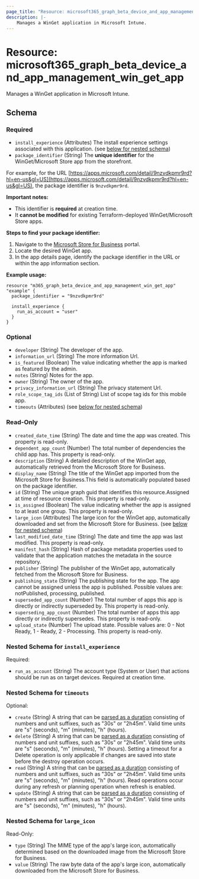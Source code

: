 ```yaml
---
page_title: "Resource: microsoft365_graph_beta_device_and_app_management_win_get_app"
description: |-
    Manages a WinGet application in Microsoft Intune.
---
```


# Resource: microsoft365_graph_beta_device_and_app_management_win_get_app

Manages a WinGet application in Microsoft Intune.



<!-- schema generated by tfplugindocs -->
## Schema

### Required

- `install_experience` (Attributes) The install experience settings associated with this application. (see [below for nested schema](#nestedatt--install_experience))
- `package_identifier` (String) The **unique identifier** for the WinGet/Microsoft Store app from the storefront.

For example, for the URL [https://apps.microsoft.com/detail/9nzvdkpmr9rd?hl=en-us&gl=US](https://apps.microsoft.com/detail/9nzvdkpmr9rd?hl=en-us&gl=US), the package identifier is `9nzvdkpmr9rd`.

**Important notes:**
- This identifier is **required** at creation time.
- It **cannot be modified** for existing Terraform-deployed WinGet/Microsoft Store apps.

**Steps to find your package identifier:**
1. Navigate to the [Microsoft Store for Business](https://businessstore.microsoft.com/) portal.
2. Locate the desired WinGet app.
3. In the app details page, identify the package identifier in the URL or within the app information section.

**Example usage:**
```hcl
resource "m365_graph_beta_device_and_app_management_win_get_app" "example" {
  package_identifier = "9nzvdkpmr9rd"

  install_experience {
    run_as_account = "user"
  }
}
```

### Optional

- `developer` (String) The developer of the app.
- `information_url` (String) The more information Url.
- `is_featured` (Boolean) The value indicating whether the app is marked as featured by the admin.
- `notes` (String) Notes for the app.
- `owner` (String) The owner of the app.
- `privacy_information_url` (String) The privacy statement Url.
- `role_scope_tag_ids` (List of String) List of scope tag ids for this mobile app.
- `timeouts` (Attributes) (see [below for nested schema](#nestedatt--timeouts))

### Read-Only

- `created_date_time` (String) The date and time the app was created. This property is read-only.
- `dependent_app_count` (Number) The total number of dependencies the child app has. This property is read-only.
- `description` (String) A detailed description of the WinGet app, automatically retrieved from the Microsoft Store for Business.
- `display_name` (String) The title of the WinGet app imported from the Microsoft Store for Business.This field is automatically populated based on the package identifier.
- `id` (String) The unique graph guid that identifies this resource.Assigned at time of resource creation. This property is read-only.
- `is_assigned` (Boolean) The value indicating whether the app is assigned to at least one group. This property is read-only.
- `large_icon` (Attributes) The large icon for the WinGet app, automatically downloaded and set from the Microsoft Store for Business. (see [below for nested schema](#nestedatt--large_icon))
- `last_modified_date_time` (String) The date and time the app was last modified. This property is read-only.
- `manifest_hash` (String) Hash of package metadata properties used to validate that the application matches the metadata in the source repository.
- `publisher` (String) The publisher of the WinGet app, automatically fetched from the Microsoft Store for Business.
- `publishing_state` (String) The publishing state for the app. The app cannot be assigned unless the app is published. Possible values are: notPublished, processing, published.
- `superseded_app_count` (Number) The total number of apps this app is directly or indirectly superseded by. This property is read-only.
- `superseding_app_count` (Number) The total number of apps this app directly or indirectly supersedes. This property is read-only.
- `upload_state` (Number) The upload state. Possible values are: 0 - Not Ready, 1 - Ready, 2 - Processing. This property is read-only.

<a id="nestedatt--install_experience"></a>
### Nested Schema for `install_experience`

Required:

- `run_as_account` (String) The account type (System or User) that actions should be run as on target devices. Required at creation time.


<a id="nestedatt--timeouts"></a>
### Nested Schema for `timeouts`

Optional:

- `create` (String) A string that can be [parsed as a duration](https://pkg.go.dev/time#ParseDuration) consisting of numbers and unit suffixes, such as "30s" or "2h45m". Valid time units are "s" (seconds), "m" (minutes), "h" (hours).
- `delete` (String) A string that can be [parsed as a duration](https://pkg.go.dev/time#ParseDuration) consisting of numbers and unit suffixes, such as "30s" or "2h45m". Valid time units are "s" (seconds), "m" (minutes), "h" (hours). Setting a timeout for a Delete operation is only applicable if changes are saved into state before the destroy operation occurs.
- `read` (String) A string that can be [parsed as a duration](https://pkg.go.dev/time#ParseDuration) consisting of numbers and unit suffixes, such as "30s" or "2h45m". Valid time units are "s" (seconds), "m" (minutes), "h" (hours). Read operations occur during any refresh or planning operation when refresh is enabled.
- `update` (String) A string that can be [parsed as a duration](https://pkg.go.dev/time#ParseDuration) consisting of numbers and unit suffixes, such as "30s" or "2h45m". Valid time units are "s" (seconds), "m" (minutes), "h" (hours).


<a id="nestedatt--large_icon"></a>
### Nested Schema for `large_icon`

Read-Only:

- `type` (String) The MIME type of the app's large icon, automatically determined based on the downloaded image from the Microsoft Store for Business.
- `value` (String) The raw byte data of the app's large icon, automatically downloaded from the Microsoft Store for Business.


